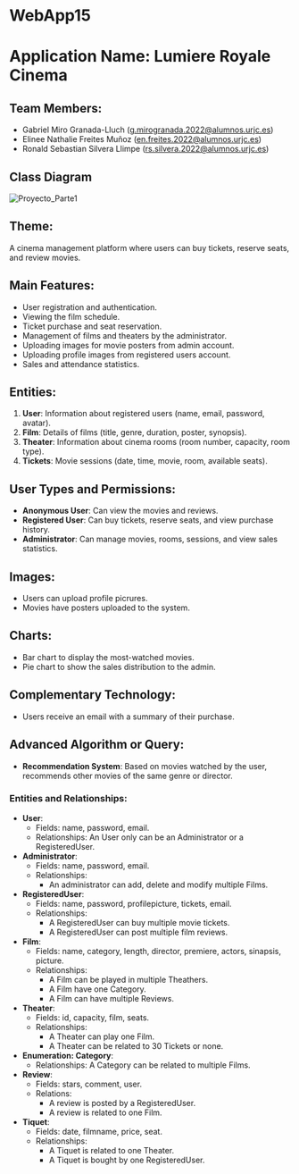 # WebApp15

# Application Name: Lumiere Royale Cinema

## Team Members:
- Gabriel Miro Granada-Lluch (g.mirogranada.2022@alumnos.urjc.es)
- Elinee Nathalie Freites Muñoz (en.freites.2022@alumnos.urjc.es)
- Ronald Sebastian Silvera Llimpe (rs.silvera.2022@alumnos.urjc.es)


## Class Diagram

![Proyecto_Parte1](https://github.com/user-attachments/assets/97d4b52e-843a-4d1b-bd48-d3ff3de154a0)


## Theme:
A cinema management platform where users can buy tickets, reserve seats, and review movies.

## Main Features:
- User registration and authentication.
- Viewing the film schedule.
- Ticket purchase and seat reservation.
- Management of films and theaters by the administrator.
- Uploading images for movie posters from admin account.
- Uploading profile images from registered users account.
- Sales and attendance statistics.

## Entities:
1. **User**: Information about registered users (name, email, password, avatar).
2. **Film**: Details of films (title, genre, duration, poster, synopsis).
3. **Theater**: Information about cinema rooms (room number, capacity, room type).
4. **Tickets**: Movie sessions (date, time, movie, room, available seats).

## User Types and Permissions:
- **Anonymous User**: Can view the movies and reviews.
- **Registered User**: Can buy tickets, reserve seats, and view purchase history.
- **Administrator**: Can manage movies, rooms, sessions, and view sales statistics.

## Images:
- Users can upload profile picrures.
- Movies have posters uploaded to the system.

## Charts:
- Bar chart to display the most-watched movies.
- Pie chart to show the sales distribution to the admin.

## Complementary Technology:
- Users receive an email with a summary of their purchase.

## Advanced Algorithm or Query:
- **Recommendation System**: Based on movies watched by the user, recommends other movies of the same genre or director.


### Entities and Relationships:
- **User**:
  - Fields: name, password, email.
  - Relationships: An User only can be an Administrator or a RegisteredUser. 
- **Administrator**:
  - Fields: name, password, email.
  - Relationships:
    - An administrator can add, delete and modify multiple Films.
- **RegisteredUser**:
  - Fields: name, password, profilepicture, tickets, email.
  - Relationships:
     - A RegisteredUser can buy multiple movie tickets.
     - A RegisteredUser can post multiple film reviews.
- **Film**:
  - Fields: name, category, length, director, premiere, actors, sinapsis, picture.
  - Relationships:
    - A Film can be played in multiple Theathers.
    - A Film have one Category.
    - A Film can have multiple Reviews.
- **Theater**:
  - Fields: id, capacity, film, seats.
  - Relationships:
    - A Theater can play one Film.
    - A Theater can be related to 30 Tickets or none.
- **Enumeration: Category**:
  - Relationships: A Category can be related to multiple Films.
- **Review**:
  - Fields: stars, comment, user.
  - Relations:
    - A review is posted by a RegisteredUser.
    - A review is related to one Film.
- **Tiquet**:
  - Fields: date, filmname, price, seat.
  - Relationships:
    - A Tiquet is related to one Theater.
    - A Tiquet is bought by one RegisteredUser.



